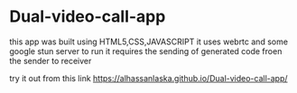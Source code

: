 # Dual-video-call-app
 this app was built using HTML5,CSS,JAVASCRIPT
 it uses webrtc and some google stun server to run 
 it requires the sending of generated code froen the sender to receiver

  try it out from this link https://alhassanlaska.github.io/Dual-video-call-app/
